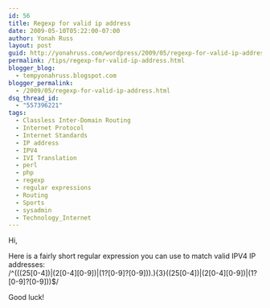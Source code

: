 ```yaml
---
id: 56
title: Regexp for valid ip address
date: 2009-05-10T05:22:00-07:00
author: Yonah Russ
layout: post
guid: http://yonahruss.com/wordpress/2009/05/regexp-for-valid-ip-address.html
permalink: /tips/regexp-for-valid-ip-address.html
blogger_blog:
  - tempyonahruss.blogspot.com
blogger_permalink:
  - /2009/05/regexp-for-valid-ip-address.html
dsq_thread_id:
  - "557396221"
tags:
  - Classless Inter-Domain Routing
  - Internet Protocol
  - Internet Standards
  - IP address
  - IPV4
  - IVI Translation
  - perl
  - php
  - regexp
  - regular expressions
  - Routing
  - Sports
  - sysadmin
  - Technology_Internet
---
```

Hi,

Here is a fairly short regular expression you can use to match valid IPV4 IP addresses:  
/^(((25\[0-4])|(2[0-4\]\[0-9\])|(1?\[0-9]?[0-9]))\.){3}((25[0-4])|(2[0-4\]\[0-9\])|(1?[0-9]?[0-9]))$/

Good luck!